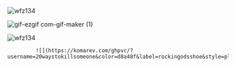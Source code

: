![wfz134](https://github.com/user-attachments/assets/4b757f4d-428f-4bfa-acf3-bbe4cd341754)

 
![gif-ezgif com-gif-maker (1)](https://github.com/user-attachments/assets/03217553-3b66-4832-9922-4b3b19d9acdb)

![wfz134](https://github.com/user-attachments/assets/4b757f4d-428f-4bfa-acf3-bbe4cd341754)

             ![](https://komarev.com/ghpvc/?username=20waystokillsomeone&color=d8a48f&label=rockingodsshoe&style=plastic&abbreviated=true)
